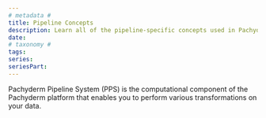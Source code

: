 ```yaml
---
# metadata # 
title: Pipeline Concepts
description: Learn all of the pipeline-specific concepts used in Pachyderm.
date: 
# taxonomy #
tags: 
series:
seriesPart:
--- 
```


Pachyderm Pipeline System (PPS) is the computational
component of the Pachyderm platform that enables you to
perform various transformations on your data. 